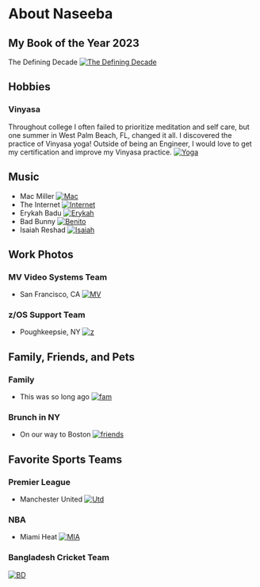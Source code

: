 # About Naseeba

## My Book of the Year 2023

The Defining Decade
[![The Defining Decade](/assets/img/definingDecade.webp)](https://megjay.com/the-defining-decade/)

## Hobbies

### Vinyasa
Throughout college I often failed to prioritize meditation and self care, but one summer in West Palm Beach, FL, changed it all. I discovered the practice of Vinyasa yoga! Outside of being an Engineer, I would love to get my certification and improve my Vinyasa practice.
[![Yoga](/assets/img/yoga.jpg)](https://oneflowyoga.com/blog/what-is-vinyasa-yoga)

## Music

- Mac Miller
[![Mac](/assets/img/macmiller.png)](https://open.spotify.com/user/95qz5y17ui6kzz01xw3nigz16)
- The Internet
[![Internet](/assets/img/internet.jpg)](https://open.spotify.com/user/95qz5y17ui6kzz01xw3nigz16)
- Erykah Badu
[![Erykah](/assets/img/erk.jpg)](https://open.spotify.com/user/95qz5y17ui6kzz01xw3nigz16)
- Bad Bunny
[![Benito](/assets/img/badbunny.webp)](https://open.spotify.com/user/95qz5y17ui6kzz01xw3nigz16)
- Isaiah Reshad
[![Isaiah](/assets/img/isr.jpg)](https://open.spotify.com/user/95qz5y17ui6kzz01xw3nigz16)

## Work Photos

### MV Video Systems Team
- San Francisco, CA
[![MV](/assets/img/VideoSystemsTeam.jpeg)](https://meraki.cisco.com/products/smart-cameras/)

### z/OS Support Team
- Poughkeepsie, NY
[![z](/assets/img/IBM.JPG)](https://www.linkedin.com/in/naseeba-faiza-bbb0871b0/)

## Family, Friends, and Pets

### Family
- This was so long ago
[![fam](/assets/img/fam.JPG)](https://cats.com)

### Brunch in NY
- On our way to Boston
[![friends](/assets/img/brunch.JPG)](https://cats.com)

## Favorite Sports Teams

### Premier League
- Manchester United
[![Utd](/assets/img/utd.png)](https://cats.com)

### NBA
- Miami Heat
[![MIA](/assets/img/MIA.png)](https://cats.com)

### Bangladesh Cricket Team
[![BD](/assets/img/cricket.jpg)](https://cats.com)